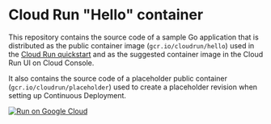 # Cloud Run "Hello" container

This repository contains the source code of a sample Go application that is
distributed as the public container image (`gcr.io/cloudrun/hello`) used in the
[Cloud Run quickstart](https://cloud.google.com/run/docs/quickstarts/) and as
the suggested container image  in the Cloud Run UI on Cloud Console.

It also contains the source code of a placeholder public container
(`gcr.io/cloudrun/placeholder`)  used to create a placeholder revision when setting up 
Continuous Deployment.

[![Run on Google Cloud](https://deploy.cloud.run/button.svg)](https://deploy.cloud.run)
